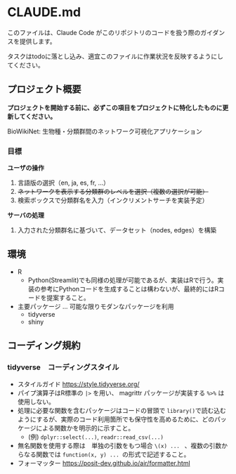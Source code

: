 CLAUDE.md
=========

このファイルは、Claude Code がこのリポジトリのコードを扱う際のガイダンスを提供します。

タスクはtodoに落とし込み、適宜このファイルに作業状況を反映するようにしてください。

## プロジェクト概要

**プロジェクトを開始する前に、必ずこの項目をプロジェクトに特化したものに更新してください。**

BioWikiNet: 生物種・分類群間のネットワーク可視化アプリケーション

### 目標

**ユーザの操作**

1. 言語版の選択（en, ja, es, fr, ...）
2. ~~ネットワークを表示する分類群のレベルを選択（複数の選択が可能）~~
3. 検索ボックスで分類群名を入力（インクリメントサーチを実装予定）

**サーバの処理**

1. 入力された分類群名に基づいて、データセット（nodes, edges）を構築

## 環境

- R
    - Python(Streamlit)でも同様の処理が可能であるが、実装はRで行う。実装の参考にPythonコードを生成することは構わないが、最終的にはRコードを提案すること。
- 主要パッケージ ... 可能な限りモダンなパッケージを利用
    - tidyverse
    - shiny

## コーディング規約

### tidyverse　コーディングスタイル

- スタイルガイド <https://style.tidyverse.org/>
- パイプ演算子はR標準の ` |> ` を用い、 magrittr パッケージが実装する `%>%` は使用しない。
- 処理に必要な関数を含むパッケージはコードの冒頭で `library()`で読む込むようにするが、実際のコード利用箇所でも保守性を高めるために、どのパッケージによる関数かを明示的に示すこと。
    - (例)  `dplyr::select(...)`, `readr::read_csv(...)`
- 無名関数を使用する際は　単独の引数をもつ場合 `\(x) ... ` 、複数の引数からなる関数では `function(x, y) ... `の形式で記述すること。
- フォーマッター <https://posit-dev.github.io/air/formatter.html>
